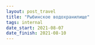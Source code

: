 ```yaml
---
layout: post_travel
title: "Рыбинское водохранилище"
tags: internal
date_start: 2021-08-07
date_finish: 2021-08-10
---
```


